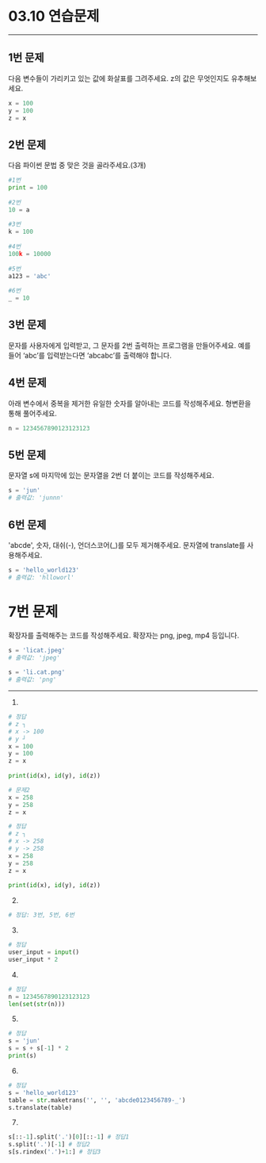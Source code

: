 # 03.10 연습문제

- - -

## 1번 문제

다음 변수들이 가리키고 있는 값에 화살표를 그려주세요. z의 값은 무엇인지도 유추해보세요.

```python
x = 100
y = 100
z = x
```

## 2번 문제

다음 파이썬 문법 중 맞은 것을 골라주세요.(3개)

```python
#1번
print = 100
 
#2번
10 = a
 
#3번
k = 100
 
#4번
100k = 10000
 
#5번
a123 = 'abc'
 
#6번
_ = 10
```

## 3번 문제

문자를 사용자에게 입력받고, 그 문자를 2번 출력하는 프로그램을 만들어주세요. 예를 들어 ‘abc’를 입력받는다면 ‘abcabc’를 출력해야 합니다.

## 4번 문제

아래 변수에서 중복을 제거한 유일한 숫자를 알아내는 코드를 작성해주세요. 형변환을 통해 풀어주세요.

```python
n = 1234567890123123123
```

## 5번 문제

문자열 s에 마지막에 있는 문자열을 2번 더 붙이는 코드를 작성해주세요.

```python
s = 'jun'
# 출력값: 'junnn'
```

## 6번 문제

'abcde', 숫자, 대쉬(-), 언더스코어(_)를 모두 제거해주세요. 문자열에 translate를 사용해주세요.

```python
s = 'hello_world123'
# 출력값: 'hlloworl'
```

# 7번 문제

확장자를 출력해주는 코드를 작성해주세요. 확장자는 png, jpeg, mp4 등입니다.

```python
s = 'licat.jpeg'
# 출력값: 'jpeg'
 
s = 'li.cat.png'
# 출력값: 'png'
```

- - -

1.

```python
# 정답
# z ┐
# x -> 100
# y ┘
x = 100
y = 100
z = x
 
print(id(x), id(y), id(z))
```
```python
# 문제2
x = 258
y = 258
z = x
```
```python
# 정답
# z ┐
# x -> 258
# y -> 258
x = 258
y = 258
z = x
 
print(id(x), id(y), id(z))
```
2.
```python
# 정답: 3번, 5번, 6번
```
3.
```python
# 정답
user_input = input()
user_input * 2
```
4.
```python
# 정답
n = 1234567890123123123
len(set(str(n)))
```
5.
```python
# 정답
s = 'jun'
s = s + s[-1] * 2
print(s)
```
6.
```python
# 정답
s = 'hello_world123'
table = str.maketrans('', '', 'abcde0123456789-_')
s.translate(table)
```
7.
```python
s[::-1].split('.')[0][::-1] # 정답1
s.split('.')[-1] # 정답2
s[s.rindex('.')+1:] # 정답3
```
